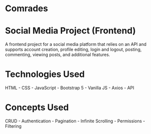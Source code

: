 # Comrades
# Social Media Project (Frontend)
A frontend project for a social media platform that relies on an API and supports account creation, profile editing, login and logout, posting, commenting, viewing posts, and additional features.

# Technologies Used
HTML - CSS - JavaScript - Bootstrap 5 - Vanilla JS - Axios - API

# Concepts Used
CRUD - Authentication - Pagination - Infinite Scrolling - Permissions - Filtering
